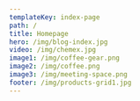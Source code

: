 ```yaml
---
templateKey: index-page
path: /
title: Homepage
hero: /img/blog-index.jpg
video: /img/chemex.jpg
image1: /img/coffee-gear.png
image2: /img/coffee.png
image3: /img/meeting-space.png
footer: /img/products-grid1.jpg
---
```


